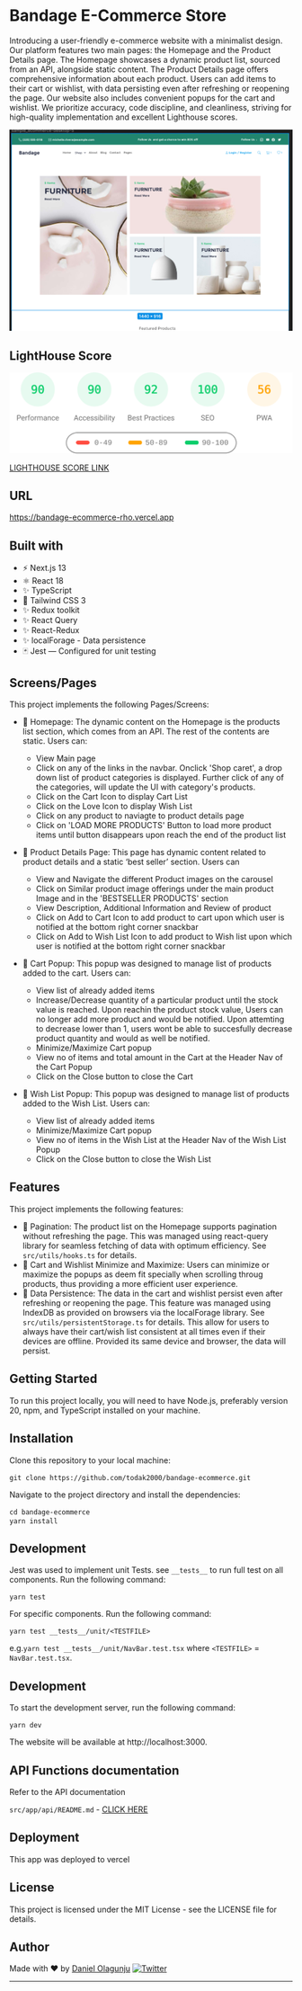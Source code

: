 # Bandage E-Commerce Store


Introducing a user-friendly e-commerce website with a minimalist design. Our platform features two main pages: the Homepage and the Product Details page. The Homepage showcases a dynamic product list, sourced from an API, alongside static content. The Product Details page offers comprehensive information about each product. Users can add items to their cart or wishlist, with data persisting even after refreshing or reopening the page. Our website also includes convenient popups for the cart and wishlist. We prioritize accuracy, code discipline, and cleanliness, striving for high-quality implementation and excellent Lighthouse scores.

![Image bandage](public/bandage.png)


## LightHouse Score
![Light house score - Desktop](lighthouse_results/desktop/pagespeed.svg)


[LIGHTHOUSE SCORE LINK](https://htmlpreview.github.io/?https://github.com/todak2000/bandage-ecommerce/blob/main/lighthouse_results/desktop/bandage_ecommerce_rho_vercel_app_.html)

## URL

https://bandage-ecommerce-rho.vercel.app

## Built with

- ⚡️ Next.js 13
- ⚛️ React 18
- ✨ TypeScript
- 💨 Tailwind CSS 3
- ✨ Redux toolkit
- ✨ React Query
- ✨ React-Redux
- ✨ localForage - Data persistence
- 🃏 Jest — Configured for unit testing

## Screens/Pages

This project implements the following Pages/Screens:

- 💎 Homepage: The dynamic content on the Homepage is the products list section, which comes from an API. The rest of the contents are static. Users can:
    - View Main page
    - Click on any of the links in the navbar. Onclick 'Shop caret', a drop down list of product categories is displayed. Further click of any of the categories, will update the UI with category's products.
    - Click on the Cart Icon to display Cart List
    - Click on the Love Icon to display Wish List
    - Click on any product to naviagte to product details page
    - Click on 'LOAD MORE PRODUCTS' Button to load more product items until button disappears upon reach the end of the product list

- 💎 Product Details Page: This page has dynamic content related to product details and a static ‘best seller’ section. Users can
    - View and Navigate the different Product images on the carousel
    - Click on Similar product image offerings under the main product Image and in the 'BESTSELLER PRODUCTS' section
    - View Description, Additional Information and Review of product 
    - Click on Add to Cart Icon to add product to cart upon which user is notified at the bottom right corner snackbar
    - Click on Add to Wish List Icon to add product to Wish list upon which user is notified at the bottom right corner snackbar
- 💎 Cart Popup: This popup was designed to manage list of products added to the cart. Users can:
    - View list of already added items
    -  Increase/Decrease quantity of a particular product until the stock value is reached. Upon reachin the product stock value, Users can no longer add more product and would be notified. Upon attemting to decrease lower than 1, users wont be able to succesfully decrease product quantity and would as well be notified.
    - Minimize/Maximize Cart popup
    - View no of items and total amount in the Cart at the Header Nav of the Cart Popup
    - Click on the Close button to close the Cart
- 💎 Wish List Popup: This popup was designed to manage list of products added to the Wish List. Users can:
    - View list of already added items
    - Minimize/Maximize Cart popup
    - View no of items in the Wish List at the Header Nav of the Wish List Popup
    - Click on the Close button to close the Wish List

## Features

This project implements the following features:
- 💎 Pagination: The product list on the Homepage supports pagination without refreshing the page. This was managed using react-query library for seamless fetching of data with optimum efficiency. See `src/utils/hooks.ts` for details.
- 💎 Cart and Wishlist Minimize and Maximize: Users can minimize or maximize the popups as deem fit specially when scrolling throug products, thus providing a more efficient user experience.
- 💎 Data Persistence: The data in the cart and wishlist persist even after refreshing or reopening the page. This feature was managed using IndexDB as provided on browsers via the localForage library. See `src/utils/persistentStorage.ts` for details. This allow for users to always have their cart/wish list consistent at all times even if their devices are offline. Provided its same device and browser, the data will persist.

## Getting Started

To run this project locally, you will need to have Node.js, preferably version 20,  npm, and TypeScript installed on your machine. 

## Installation

Clone this repository to your local machine:

```
git clone https://github.com/todak2000/bandage-ecommerce.git

```

Navigate to the project directory and install the dependencies:

```
cd bandage-ecommerce
yarn install
```

## Development

Jest was used to implement unit Tests. see `__tests__`  to  run full test on all components. Run the following command:

```
yarn test
```

For specific components. Run the following command:

```
yarn test __tests__/unit/<TESTFILE>
```

e.g.`yarn test __tests__/unit/NavBar.test.tsx` where `<TESTFILE>` = `NavBar.test.tsx`.

## Development

To start the development server, run the following command:

```
yarn dev
```

The website will be available at http://localhost:3000.

## API Functions documentation

Refer to the API documentation

`src/app/api/README.md` - [CLICK HERE](src/app/api/README.md)

## Deployment

This app was deployed to vercel

## License

This project is licensed under the MIT License - see the LICENSE file for details.

## Author

Made with ♥ by [Daniel Olagunju](https://github.com/todak2000) [![Twitter](https://img.shields.io/twitter/url/https/twitter.com/cloudposse.svg?style=social&label=Follow%20%40todak)](https://twitter.com/todak)

---


